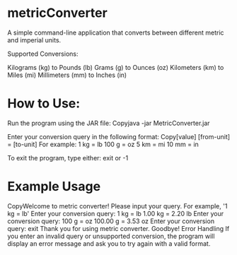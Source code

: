 # metricConverter

A simple command-line application that converts between different metric and imperial units.

Supported Conversions: 

Kilograms (kg) to Pounds (lb)
Grams (g) to Ounces (oz)
Kilometers (km) to Miles (mi)
Millimeters (mm) to Inches (in)

# How to Use:
Run the program using the JAR file:
Copyjava -jar MetricConverter.jar

Enter your conversion query in the following format:
Copy[value] [from-unit] = [to-unit]
For example:
1 kg = lb
100 g = oz
5 km = mi
10 mm = in

To exit the program, type either:
exit or -1



# Example Usage
CopyWelcome to metric converter!
Please input your query. For example, '1 kg = lb'
Enter your conversion query: 1 kg = lb
1.00 kg = 2.20 lb
Enter your conversion query: 100 g = oz
100.00 g = 3.53 oz
Enter your conversion query: exit
Thank you for using metric converter. Goodbye!
Error Handling
If you enter an invalid query or unsupported conversion, the program will display an error message and ask you to try again with a valid format.
